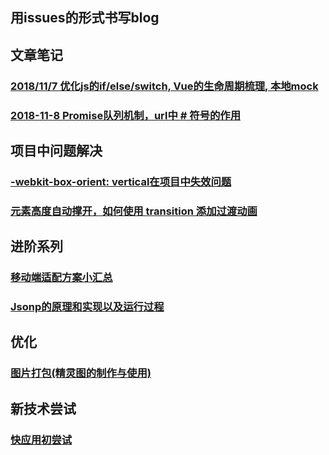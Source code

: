 ## 用issues的形式书写blog


## 文章笔记
### [2018/11/7 优化js的if/else/switch, Vue的生命周期梳理,  本地mock](https://github.com/cjfff/issue-blog/issues/4) 
### [2018-11-8 Promise队列机制，url中 # 符号的作用](https://github.com/cjfff/issue-blog/issues/5)


## 项目中问题解决
### [-webkit-box-orient: vertical在项目中失效问题](https://github.com/cjfff/issue-blog/issues/7)
### [元素高度自动撑开，如何使用 transition 添加过渡动画](https://github.com/cjfff/issue-blog/issues/9)


## 进阶系列
### [移动端适配方案小汇总](https://github.com/cjfff/issue-blog/issues/8)
### [Jsonp的原理和实现以及运行过程](https://github.com/cjfff/issue-blog/issues/1)

## 优化
### [图片打包(精灵图的制作与使用)](https://github.com/cjfff/issue-blog/issues/3)

## 新技术尝试
### [快应用初尝试](https://github.com/cjfff/issue-blog/issues/2)
